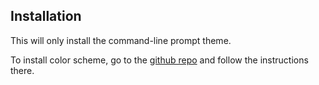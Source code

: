 ## Installation

This will only install the command-line prompt theme.

To install color scheme, go to the [github repo](https://github.com/jamiewilson/predawn-shell) and follow the instructions there.
